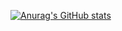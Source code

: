 [![Anurag's GitHub stats](https://github-readme-stats.vercel.app/api?username=anuraghazra&count_private=true&show_icons=true&theme=radical)](https://github.com/happysms/github-readme-stats)
